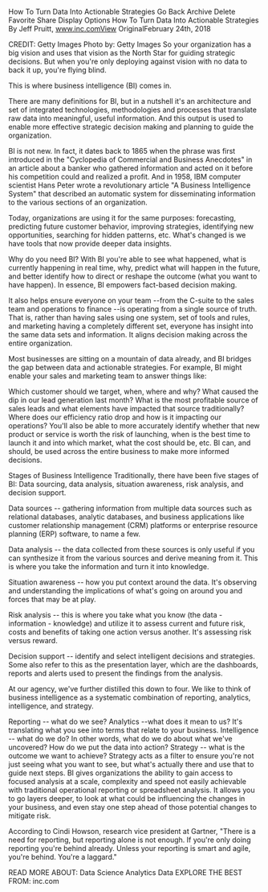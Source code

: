 How To Turn Data Into Actionable Strategies
Go Back
Archive
Delete
Favorite
Share
Display Options
How To Turn Data Into Actionable Strategies
By Jeff Pruitt, www.inc.comView OriginalFebruary 24th, 2018

CREDIT: Getty Images
Photo by: Getty Images
So your organization has a big vision and uses that vision as the North Star for guiding strategic decisions. But when you're only deploying against vision with no data to back it up, you're flying blind.

This is where business intelligence (BI) comes in.

There are many definitions for BI, but in a nutshell it's an architecture and set of integrated technologies, methodologies and processes that translate raw data into meaningful, useful information. And this output is used to enable more effective strategic decision making and planning to guide the organization.

BI is not new. In fact, it dates back to 1865 when the phrase was first introduced in the "Cyclopedia of Commercial and Business Anecdotes" in an article about a banker who gathered information and acted on it before his competition could and realized a profit. And in 1958, IBM computer scientist Hans Peter wrote a revolutionary article "A Business Intelligence System" that described an automatic system for disseminating information to the various sections of an organization.

Today, organizations are using it for the same purposes: forecasting, predicting future customer behavior, improving strategies, identifying new opportunities, searching for hidden patterns, etc. What's changed is we have tools that now provide deeper data insights.

Why do you need BI?
With BI you're able to see what happened, what is currently happening in real time, why, predict what will happen in the future, and better identify how to direct or reshape the outcome (what you want to have happen). In essence, BI empowers fact-based decision making.

It also helps ensure everyone on your team --from the C-suite to the sales team and operations to finance --is operating from a single source of truth. That is, rather than having sales using one system, set of tools and rules, and marketing having a completely different set, everyone has insight into the same data sets and information. It aligns decision making across the entire organization.

Most businesses are sitting on a mountain of data already, and BI bridges the gap between data and actionable strategies. For example, BI might enable your sales and marketing team to answer things like:

Which customer should we target, when, where and why?
What caused the dip in our lead generation last month?
What is the most profitable source of sales leads and what elements have impacted that source traditionally?
Where does our efficiency ratio drop and how is it impacting our operations?
You'll also be able to more accurately identify whether that new product or service is worth the risk of launching, when is the best time to launch it and into which market, what the cost should be, etc. BI can, and should, be used across the entire business to make more informed decisions.

Stages of Business Intelligence
Traditionally, there have been five stages of BI: Data sourcing, data analysis, situation awareness, risk analysis, and decision support.

Data sources -- gathering information from multiple data sources such as relational databases, analytic databases, and business applications like customer relationship management (CRM) platforms or enterprise resource planning (ERP) software, to name a few.

Data analysis -- the data collected from these sources is only useful if you can synthesize it from the various sources and derive meaning from it. This is where you take the information and turn it into knowledge.

Situation awareness -- how you put context around the data. It's observing and understanding the implications of what's going on around you and forces that may be at play.

Risk analysis -- this is where you take what you know (the data - information - knowledge) and utilize it to assess current and future risk, costs and benefits of taking one action versus another. It's assessing risk versus reward.

Decision support -- identify and select intelligent decisions and strategies. Some also refer to this as the presentation layer, which are the dashboards, reports and alerts used to present the findings from the analysis.

At our agency, we've further distilled this down to four. We like to think of business intelligence as a systematic combination of reporting, analytics, intelligence, and strategy.

Reporting -- what do we see?
Analytics --what does it mean to us? It's translating what you see into terms that relate to your business.
Intelligence -- what do we do? In other words, what do we do about what we've uncovered? How do we put the data into action?
Strategy -- what is the outcome we want to achieve? Strategy acts as a filter to ensure you're not just seeing what you want to see, but what's actually there and use that to guide next steps.
BI gives organizations the ability to gain access to focused analysis at a scale, complexity and speed not easily achievable with traditional operational reporting or spreadsheet analysis. It allows you to go layers deeper, to look at what could be influencing the changes in your business, and even stay one step ahead of those potential changes to mitigate risk.

According to Cindi Howson, research vice president at Gartner, "There is a need for reporting, but reporting alone is not enough. If you're only doing reporting you're behind already. Unless your reporting is smart and agile, you're behind. You're a laggard."

READ MORE ABOUT:  Data Science Analytics Data EXPLORE THE BEST FROM: inc.com
